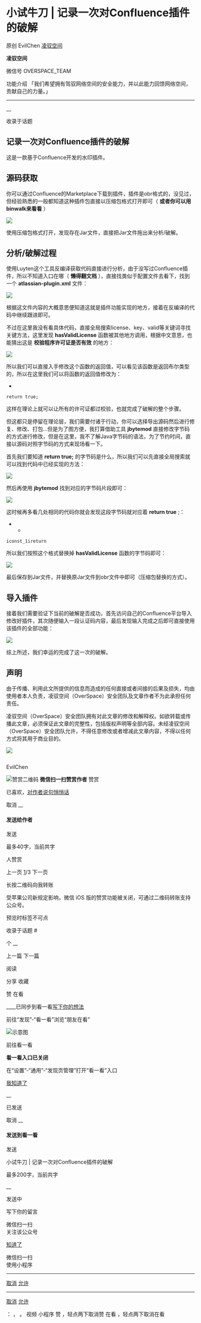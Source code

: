 #  小试牛刀 | 记录一次对Confluence插件的破解

原创 EvilChen [ 凌驭空间 ](javascript:void\(0\);)

**凌驭空间** ![]()

微信号 OVERSPACE_TEAM

功能介绍 「我们希望拥有驾驭网络空间的安全能力，并以此能力回馈网络空间，贡献自己的力量。」

____

__

收录于话题

## 记录一次对Confluence插件的破解

这是一款基于Confluence开发的水印插件。

## 源码获取

你可以通过Confluence的Marketplace下载到插件，插件是obr格式的，没见过，但经验熟悉的一般都知道这种插件包直接以压缩包格式打开即可（
**或者你可以用binwalk来看看** ）

  

![](https://raw.githubusercontent.com/tuchuang9/tc1/refs/heads/main/public/20211027083906.png)

  

使用压缩包格式打开，发现存在Jar文件，直接把Jar文件拖出来分析/破解。

## 分析/破解过程

使用Luyten这个工具反编译获取代码直接进行分析，由于没写过Confluence插件，所以不知道入口在哪（ **懒得翻文档**
），直接找类似于配置文件去看下，找到一个 **atlassian-plugin.xml** 文件：

  

![](https://raw.githubusercontent.com/tuchuang9/tc1/refs/heads/main/public/20211027083907.png)

  

根据这文件内容的大概意思便知道这就是插件功能实现的地方，接着在反编译的代码中继续跟进即可。

  

不过在这里我没有看具体代码，直接全局搜索license、key、valid等关键词寻找关键方法，这里发现 **hasValidLicense**
函数被其他地方调用，根据中文意思，也能猜出这是 **校验程序许可证是否有效** 的地方：

  

![](https://raw.githubusercontent.com/tuchuang9/tc1/refs/heads/main/public/20211027083908.png)

  

所以我们可以直接入手修改这个函数的返回值，可以看见该函数是返回布尔类型的，所以在这里我们可以将函数的返回值修改为：

  

  * 

    
    
    return true;

  

这样在理论上就可以让所有的许可证都过校验，也就完成了破解的整个步骤。

  

但这都只是停留在理论层，我们需要付诸于行动，你可以选择导出源码然后进行修复、修改、打包...但是为了图方便，我打算借助工具 **jbytemod**
直接修改字节码的方式进行修改，但是在这里，我不了解Java字节码的语法，为了节约时间，直接以源码对照字节码的方式来现场看一下。

  

首先我们要知道 **return true;** 的字节码是什么，所以我们可以先直接全局搜索就可以找到代码中已经实现的方法：  

  

![](https://raw.githubusercontent.com/tuchuang9/tc1/refs/heads/main/public/20211027083909.png)

  

然后再使用 **jbytemod** 找到对应的字节码片段即可：

  

![](https://raw.githubusercontent.com/tuchuang9/tc1/refs/heads/main/public/20211027083911.png)

  

这时候再多看几处相同的代码你就会发现这段字节码就对应着 **return true** ;：

  

  *   * 

    
    
    iconst_1ireturn

  

所以我们按照这个格式替换掉 **hasValidLicense** 函数的字节码即可：

  

![](https://raw.githubusercontent.com/tuchuang9/tc1/refs/heads/main/public/20211027083912.png)

  

最后保存到Jar文件，并替换原Jar文件到obr文件中即可（压缩包替换的方式）。

  

## 导入插件

接着我们需要验证下当前的破解是否成功，首先访问自己的Confluence平台导入修改好插件，其次随便输入一段认证码内容，最后发现输入完成之后即可直接使用该插件的全部功能：

  

![](https://raw.githubusercontent.com/tuchuang9/tc1/refs/heads/main/public/20211027083913.png)

  

综上所述，我们幸运的完成了这一次的破解。  

## 声明

由于传播、利用此文所提供的信息而造成的任何直接或者间接的后果及损失，均由使用者本人负责，凌驭空间（OverSpace）安全团队及文章作者不为此承担任何责任。

  

凌驭空间（OverSpace）安全团队拥有对此文章的修改和解释权。如欲转载或传播此文章，必须保证此文章的完整性，包括版权声明等全部内容。未经凌驭空间（OverSpace）安全团队允许，不得任意修改或者增减此文章内容，不得以任何方式将其用于商业目的。

  

![](https://raw.githubusercontent.com/tuchuang9/tc1/refs/heads/main/public/20211027083914.png)

  

![]()

EvilChen

![赞赏二维码]() **微信扫一扫赞赏作者** 赞赏

已喜欢，[对作者说句悄悄话](javascript:;)

取消 __

#### 发送给作者

发送

最多40字，当前共字

[](javascript:;) 人赞赏

上一页 [1](javascript:;)/3 下一页

长按二维码向我转账

受苹果公司新规定影响，微信 iOS 版的赞赏功能被关闭，可通过二维码转账支持公众号。

预览时标签不可点

收录于话题 #

个 __

上一篇 下一篇

阅读

分享 收藏

赞 在看

____已同步到看一看[写下你的想法](javascript:;)

前往“发现”-“看一看”浏览“朋友在看”

![示意图](//res.wx.qq.com/mmbizwap/zh_CN/htmledition/images/pic/appmsg/pic_like_comment55871f.png)

前往看一看

**看一看入口已关闭**

在“设置”-“通用”-“发现页管理”打开“看一看”入口

[我知道了](javascript:;)

__

已发送

取消 __

####  发送到看一看

发送

小试牛刀 | 记录一次对Confluence插件的破解

最多200字，当前共字

__

发送中

写下你的留言

微信扫一扫  
关注该公众号

[知道了](javascript:;)

微信扫一扫  
使用小程序

****

[取消](javascript:void\(0\);) [允许](javascript:void\(0\);)

****

[取消](javascript:void\(0\);) [允许](javascript:void\(0\);)

： ， 。 视频 小程序 赞 ，轻点两下取消赞 在看 ，轻点两下取消在看

